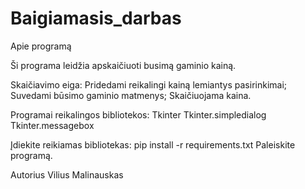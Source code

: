 # Baigiamasis_darbas 

Apie programą

Ši programa leidžia apskaičiuoti busimą gaminio kainą.

Skaičiavimo eiga:
Pridedami reikalingi kainą lemiantys pasirinkimai;
Suvedami būsimo gaminio matmenys;
Skaičiuojama kaina.

Programai reikalingos bibliotekos:
Tkinter
Tkinter.simpledialog
Tkinter.messagebox

Įdiekite reikiamas bibliotekas: pip install -r requirements.txt
Paleiskite programą.


Autorius
Vilius Malinauskas
